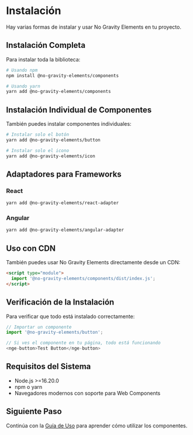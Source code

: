 # Instalación

Hay varias formas de instalar y usar No Gravity Elements en tu proyecto.

## Instalación Completa

Para instalar toda la biblioteca:

```bash
# Usando npm
npm install @no-gravity-elements/components

# Usando yarn
yarn add @no-gravity-elements/components
```

## Instalación Individual de Componentes

También puedes instalar componentes individuales:

```bash
# Instalar solo el botón
yarn add @no-gravity-elements/button

# Instalar solo el icono
yarn add @no-gravity-elements/icon
```

## Adaptadores para Frameworks

### React

```bash
yarn add @no-gravity-elements/react-adapter
```

### Angular

```bash
yarn add @no-gravity-elements/angular-adapter
```

## Uso con CDN

También puedes usar No Gravity Elements directamente desde un CDN:

```html
<script type="module">
  import '@no-gravity-elements/components/dist/index.js';
</script>
```

## Verificación de la Instalación

Para verificar que todo está instalado correctamente:

```javascript
// Importar un componente
import '@no-gravity-elements/button';

// Si ves el componente en tu página, todo está funcionando
<nge-button>Test Button</nge-button>
```

## Requisitos del Sistema

- Node.js >=16.20.0
- npm o yarn
- Navegadores modernos con soporte para Web Components

## Siguiente Paso

Continúa con la [Guía de Uso](./usage.md) para aprender cómo utilizar los componentes. 